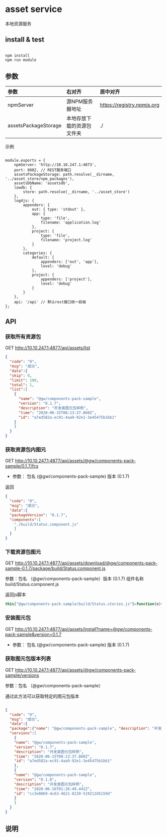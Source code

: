 # asset service
本地资源服务

## install & test

```shell script

npm install
npm run module
```

## 参数

| 参数 | 右对齐 | 居中对齐 |
| :-----| :---- | :---- |
| npmServer | 源NPM服务器地址 | https://registry.npmjs.org |
| assetsPackageStorage | 本地存放下载的资源包文件夹 | ./ |

示例
```

module.exports = {
    npmServer: 'http://10.10.247.1:4873',
    port: 8082, // REST服务端口
    assetsPackageStorage: path.resolve(__dirname, '../asset_store/npm_packages'),
    assetsDbName: 'assetsdb',
    lowdb: {
        store: path.resolve(__dirname, '../asset_store')
    },
    log4js: {
        appenders: {
            out: { type: 'stdout' },
            app: {
                type: 'file',
                filename: 'application.log'
            },
            project: {
                type: 'file',
                filename: 'project.log'
            }
        },
        categories: {
            default: {
                appenders: ['out', 'app'],
                level: 'debug'
            },
            project: {
                appenders: ['project'],
                level: 'debug'
            }
        }
    },
    api: '/api' // 默认rest接口统一前缀
};

```

## API

### 获取所有资源包

GET http://10.10.247.1:4877/api/assets/list

```json
{
  "code": "0",
  "msg": "成功",
  "data":{
  "skip": 0,
  "limit": 100,
  "total": 1,
  "list":[
    {
      "name": "@gw/components-pack-sample",
      "version": "0.1.7",
      "description": "开发类图元包样例",
      "time": "2020-06-15T08:13:37.860Z",
      "id": "a7ed582a-ec91-4aa9-92e1-3e45475b1bb1"
    }
    ]
  }
}
```
### 获取资源包内图元

GET http://10.10.247.1:4877/api/assets/@gw/components-pack-sample/0.1.7/fcs

- 参数： 
包名 (@gw/components-pack-sample) 
版本 (0.1.7)

返回

```json
{
  "code": "0",
  "msg": "成功",
  "data":{
  "packageVersion": "0.1.7",
  "components":[
    "./build/Status.component.js"
    ]
  }
}
```

### 下载资源包图元

GET http://10.10.247.1:4877/api/assets/download/@gw/components-pack-sample-0.1.7/package/build/Status.component.js

参数：包名 （@gw/components-pack-sample）版本 (0.1.7) 组件名称 build/Status.component.js

返回js脚本

```javascript
this["@gw/components-pack-sample/build/Status.stories.js"]=function(e){}
```

### 安装图元包

GET http://10.10.247.1:4877/api/assets/install?name=@gw/components-pack-sample&version=0.1.7
- 参数： 
包名 (@gw/components-pack-sample) 
版本 (0.1.7)


### 获取图元包版本列表

GET http://10.10.247.1:4877/api/assets/@gw/components-pack-sample/versions

参数：包名 （@gw/components-pack-sample）

通过此方法可以获取特定的图元包版本

```json

{
  "code": "0",
  "msg": "成功",
  "data":{
  "package":{"name": "@gw/components-pack-sample", "description": "开发类图元包样例", "author":{"name": "刘晗",…},
  "versions":[
    {
    "name": "@gw/components-pack-sample",
    "version": "0.1.7",
    "description": "开发类图元包样例",
    "time": "2020-06-15T08:13:37.860Z",
    "id": "a7ed582a-ec91-4aa9-92e1-3e45475b1bb1"
    },
    {
    "name": "@gw/components-pack-sample",
    "version": "0.1.8",
    "description": "开发类图元包样例",
    "time": "2020-06-16T01:26:49.442Z",
    "id": "cc3e8069-4c63-4621-8139-519212d5159d"
    }
    ]
  }
}
```

## 说明

